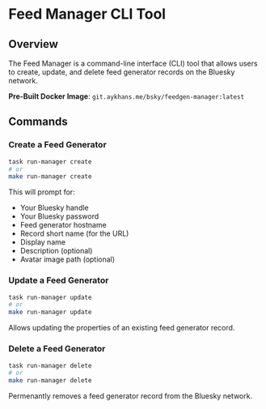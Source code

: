 # Feed Manager CLI Tool

## Overview

The Feed Manager is a command-line interface (CLI) tool that allows users to create, update, and delete feed generator records on the Bluesky network.

**Pre-Built Docker Image**: `git.aykhans.me/bsky/feedgen-manager:latest`

## Commands

### Create a Feed Generator

```bash
task run-manager create
# or
make run-manager create
```

This will prompt for:

- Your Bluesky handle
- Your Bluesky password
- Feed generator hostname
- Record short name (for the URL)
- Display name
- Description (optional)
- Avatar image path (optional)

### Update a Feed Generator

```bash
task run-manager update
# or
make run-manager update
```

Allows updating the properties of an existing feed generator record.

### Delete a Feed Generator

```bash
task run-manager delete
# or
make run-manager delete
```

Permenantly removes a feed generator record from the Bluesky network.
